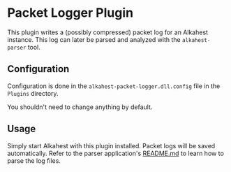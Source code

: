 # Packet Logger Plugin

This plugin writes a (possibly compressed) packet log for an Alkahest instance.
This log can later be parsed and analyzed with the `alkahest-parser` tool.

## Configuration

Configuration is done in the `alkahest-packet-logger.dll.config` file in the
`Plugins` directory.

You shouldn't need to change anything by default.

## Usage

Simply start Alkahest with this plugin installed. Packet logs will be saved
automatically. Refer to the parser application's
[README.md](../Alkahest.Parser/README.md) to learn how to parse the log files.
